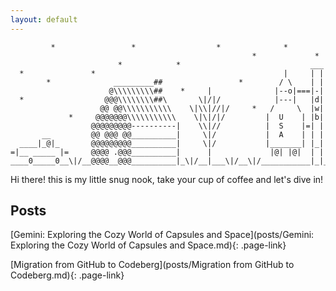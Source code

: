 ```yaml
---
layout: default
---
```


<!-- ![Pixels](assets/splash.png){:.full.pixels} -->

```
         *                 *                  *              *
                                                      *             *
                        *            *                             ___
  *               *                                          |     | |
        *              _________##                 *        / \    | |
                      @\\\\\\\\\##    *     |              |--o|===|-|
  *                  @@@\\\\\\\\##\       \|/|/            |---|   |d|
                    @@ @@\\\\\\\\\\\    \|\\|//|/     *   /     \  |w|
             *     @@@@@@@\\\\\\\\\\\    \|\|/|/         |  U    | |b|
                  @@@@@@@@@----------|    \\|//          |  S    |=| |
       __         @@ @@@ @@__________|     \|/           |  A    | | |
  ____|_@|_       @@@@@@@@@__________|     \|/           |_______| |_|
=|__ _____ |=     @@@@ .@@@__________|      |             |@| |@|  | |
____0_____0__\|/__@@@@__@@@__________|_\|/__|___\|/__\|/___________|_|_
```

Hi there! this is my little snug nook, take your cup of coffee and let's dive in!

## Posts

[Gemini: Exploring the Cozy World of Capsules and Space](posts/Gemini: Exploring the Cozy World of Capsules and Space.md){: .page-link}

[Migration from GitHub to Codeberg](posts/Migration from GitHub to Codeberg.md){: .page-link}

